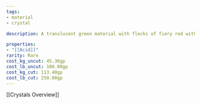 ```yaml
---
tags:
- material
- crystal

description: A translucent green material with flecks of fiery red within. Touching this manterial causes for it to burn your skin.

properties:
- "[[Acid]]"
rarity: Rare
cost_kg_uncut: 45.36gp
cost_lb_uncut: 100.00gp
cost_kg_cut: 113.40gp
cost_lb_cut: 250.00gp
---
```

[[Crystals Overview]]